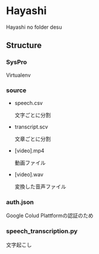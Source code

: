 # Hayashi

Hayashi no folder desu

## Structure
### SysPro

Virtualenv

### source
- speech.csv

  文字ごとに分割
  
- transcript.scv 

  文章ごとに分割
  
- [video].mp4

  動画ファイル
  
- [video].wav

  変換した音声ファイル

### auth.json

Google Colud Plattformの認証のため

### speech_transcription.py 

文字起こし

